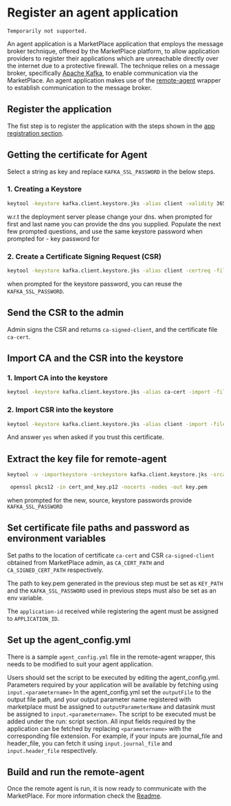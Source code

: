 # Register an agent application

```{warning}
Temporarily not supported.
```

An agent application is a MarketPlace application that employs the message broker technique, offered by the MarketPlace platform, to allow application providers to register their applications which are unreachable directly over the internet due to a protective firewall. The technique relies on a message broker, specifically [Apache Kafka](https://kafka.apache.org/), to enable communication via the MarketPlace.
An agent application makes use of the [remote-agent](https://gitlab.cc-asp.fraunhofer.de/MarketPlace/remoteagent) wrapper to establish communication to the message broker.

## Register the application

The fist step is to register the application with the steps shown in the [app registration section](registration.md).

## Getting the certificate for Agent

Select a string as key and replace `KAFKA_SSL_PASSWORD` in the below steps.

### 1. Creating a Keystore

```bash
keytool -keystore kafka.client.keystore.jks -alias client -validity 3650 -genkey -keyalg RSA -ext SAN=dns:${dns} -storepass ${KAFKA_SSL_PASSWORD}
```

w.r.t the deployment server please change your dns.
when prompted for first and last name you can provide the dns you supplied.
Populate the next few prompted questions, and use the same keystore password when prompted for - key password for <server>

### 2. Create a Certificate Signing Request (CSR)

```bash
keytool -keystore kafka.client.keystore.jks -alias client -certreq -file ca-request-client -storepass ${KAFKA_SSL_PASSWORD}
```

when prompted for the keystore password, you can reuse the `KAFKA_SSL_PASSWORD`.

## Send the CSR to the admin

Admin signs the CSR and returns `ca-signed-client`, and the certificate file `ca-cert`.

## Import CA and the CSR into the keystore

### 1. Import CA into the keystore

```bash
keytool -keystore kafka.client.keystore.jks -alias ca-cert -import -file ca-cert -storepass ${KAFKA_SSL_PASSWORD}
```

### 2. Import CSR into the keystore

```bash
keytool -keystore kafka.client.keystore.jks -alias client -import -file ca-signed-client -storepass ${KAFKA_SSL_PASSWORD}
```

And answer `yes` when asked if you trust this certificate.

## Extract the key file for remote-agent

```bash
keytool -v -importkeystore -srckeystore kafka.client.keystore.jks -srcalias client -destkeystore cert_and_key.p12 -deststoretype PKCS12
```

```bash
 openssl pkcs12 -in cert_and_key.p12 -nocerts -nodes -out key.pem
```

when prompted for the new, source, keystore passwords provide `KAFKA_SSL_PASSWORD`

## Set certificate file paths and password as environment variables

Set paths to the location of certificate `ca-cert` and CSR `ca-signed-client` obtained from MarketPlace admin, as `CA_CERT_PATH` and `CA_SIGNED_CERT_PATH` respectively.

The path to key.pem generated in the previous step must be set as `KEY_PATH` and the `KAFKA_SSL_PASSWORD` used in previous steps must also be set as an env variable.

The `application-id` received while registering the agent must be assigned to `APPLICATION_ID`.

## Set up the agent_config.yml

There is a sample `agent_config.yml` file in the remote-agent wrapper, this needs to be modified to suit your agent application.

Users should set the script to be executed by editing the agent_config.yml. Parameters required by your application will be available by fetching using `input.<parametername>`
In the agent_config.yml set the `outputFile` to the output file path, and your output parameter name registered with marketplace must be assigned to `outputParameterName` and datasink must be assigned to `input.<parametername>`. The script to be executed must be added under the run: script section.
All input fields required by the application can be fetched by replacing `<parametername>` with the corresponding file extension. For example, if your inputs are journal_file and header_file, you can fetch it using `input.journal_file` and `input.header_file` respectively.

## Build and run the remote-agent

Once the remote agent is run, it is now ready to communicate with the MarketPlace.
For more information check the [Readme](https://gitlab.cc-asp.fraunhofer.de/MarketPlace/remoteagent/-/blob/master/README.md).
